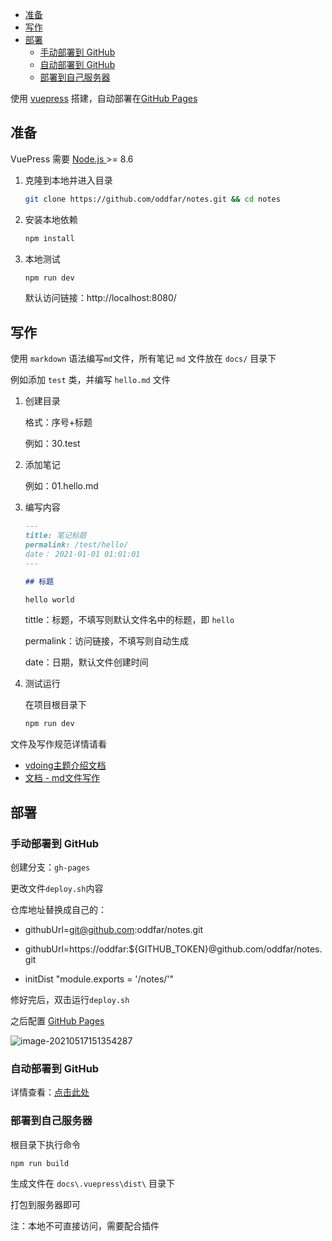 <!-- START doctoc generated TOC please keep comment here to allow auto update -->
<!-- DON'T EDIT THIS SECTION, INSTEAD RE-RUN doctoc TO UPDATE -->


- [准备](#%E5%87%86%E5%A4%87)
- [写作](#%E5%86%99%E4%BD%9C)
- [部署](#%E9%83%A8%E7%BD%B2)
  - [手动部署到 GitHub](#%E6%89%8B%E5%8A%A8%E9%83%A8%E7%BD%B2%E5%88%B0-github)
  - [自动部署到 GitHub](#%E8%87%AA%E5%8A%A8%E9%83%A8%E7%BD%B2%E5%88%B0-github)
  - [部署到自己服务器](#%E9%83%A8%E7%BD%B2%E5%88%B0%E8%87%AA%E5%B7%B1%E6%9C%8D%E5%8A%A1%E5%99%A8)

<!-- END doctoc generated TOC please keep comment here to allow auto update -->

使用 [vuepress](https://vuepress.vuejs.org/zh) 搭建，自动部署在[GitHub Pages](https://pages.github.com/) 

## 准备

VuePress 需要 [Node.js ](https://nodejs.org/en/)>= 8.6

1. 克隆到本地并进入目录

   ```sh
   git clone https://github.com/oddfar/notes.git && cd notes
   ```

2. 安装本地依赖

   ```sh
   npm install
   ```

3. 本地测试

   ```sh
   npm run dev
   ```

   默认访问链接：http://localhost:8080/

## 写作

使用 `markdown` 语法编写`md`文件，所有笔记 `md` 文件放在 `docs/` 目录下

例如添加 `test` 类，并编写 `hello.md` 文件

1. 创建目录

   格式：序号+标题

   例如：30.test

2. 添加笔记

   例如：01.hello.md

3. 编写内容

   ```markdown
   ---
   title: 笔记标题
   permalink: /test/hello/
   date： 2021-01-01 01:01:01
   ---
   
   ## 标题
   
   hello world
   ```

   tittle：标题，不填写则默认文件名中的标题，即 `hello`

   permalink：访问链接，不填写则自动生成

   date：日期，默认文件创建时间

4. 测试运行

   在项目根目录下

   ```sh
   npm run dev
   ```

文件及写作规范详情请看 

- [vdoing主题介绍文档](https://doc.xugaoyi.com/)
- [文档 - md文件写作](https://oddfar.github.io/notes/about/blog/3/)

## 部署

### 手动部署到 GitHub

创建分支：`gh-pages`

更改文件`deploy.sh`内容

仓库地址替换成自己的：

- githubUrl=git@github.com:oddfar/notes.git

- githubUrl=https://oddfar:${GITHUB_TOKEN}@github.com/oddfar/notes.git

- initDist "module.exports = '/notes/'"



修好完后，双击运行`deploy.sh`

之后配置 [GitHub Pages](https://pages.github.com/)

![image-20210517151354287](https://cdn.jsdelivr.net/gh/oddfar/static/img/20210517151356.png)

### 自动部署到 GitHub



详情查看：[点击此处](https://oddfar.github.io/notes/about/blog/5/)

### 部署到自己服务器

根目录下执行命令

```sh
npm run build
```

生成文件在 `docs\.vuepress\dist\` 目录下

打包到服务器即可

注：本地不可直接访问，需要配合插件